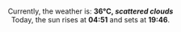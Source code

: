 <p  align="center"><br/>Currently, the weather is: <b> 36°C, <i>scattered clouds</i></b></br>Today, the sun rises at <b>04:51</b> and sets at <b>19:46</b>.</p>
